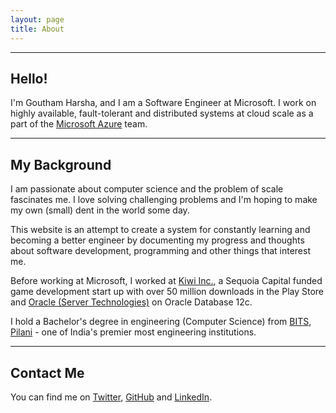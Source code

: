 ```yaml
---
layout: page
title: About
---
```


---

<!-- ![In Ubud !](/assets/Bali.jpg) -->

## Hello!

I'm Goutham Harsha, and I am a Software Engineer at Microsoft. I work on highly available, fault-tolerant and distributed systems at cloud scale as a part of the [Microsoft Azure](https://azure.microsoft.com/) team.

---

## My Background

I am passionate about computer science and the problem of scale fascinates me. I love solving challenging problems and I'm hoping to make my own (small) dent in the world some day. 

This website is an attempt to create a system for constantly learning and becoming a better engineer by documenting my progress and thoughts about software development, programming and other things that interest me.

Before working at Microsoft, I worked at [Kiwi Inc.](http://www.kiwiup.com/games/), a Sequoia Capital funded game development start up with over 50 million downloads in the Play Store and [Oracle (Server Technologies)](http://www.oracle.com/index.html) on Oracle Database 12c.

I hold a Bachelor's degree in engineering (Computer Science) from [BITS, Pilani](http://www.bits-pilani.ac.in) - one of India's premier most engineering institutions.

---

## Contact Me

You can find me on [Twitter](https://twitter.com/goutham_harsha), [GitHub](https://github.com/gouthamkgh) and [LinkedIn](http://in.linkedin.com/in/gouthamkgh).
